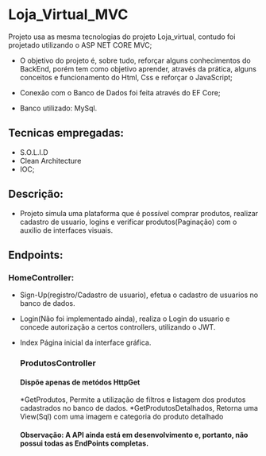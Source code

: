 # Loja_Virtual_MVC
Projeto usa as mesma tecnologias do projeto Loja_virtual, contudo foi projetado utilizando o ASP NET CORE MVC;

- O objetivo do projeto é, sobre tudo, reforçar alguns conhecimentos do BackEnd, porém tem como objetivo aprender, através da prática, alguns conceitos e funcionamento do Html, Css e reforçar o JavaScript;

- Conexão com o Banco de Dados foi feita através do EF Core;
- Banco utilizado: MySql.  

## Tecnicas empregadas:
- S.O.L.I.D
- Clean Architecture
- IOC;

## Descrição:
- Projeto simula uma plataforma que é possível comprar produtos, realizar cadastro de usuario, logins e verificar produtos(Paginação) com o auxilio de interfaces visuais.

## Endpoints:
  ### HomeController:
* Sign-Up(registro/Cadastro de usuario), efetua o cadastro de usuarios no banco de dados.
* Login(Não foi implementado ainda), realiza o Login do usuario e concede autorização a certos controllers, utilizando o JWT.
* Index Página inicial da interface gráfica.

  ### ProdutosController
  #### Dispõe apenas de metódos HttpGet
  *GetProdutos, Permite a utilização de filtros e listagem dos produtos cadastrados no banco de dados.
  *GetProdutosDetalhados, Retorna uma View(Sql) com uma imagem e categoria do produto detalhado

  #### Observação: A API ainda está em desenvolvimento e, portanto, não possui todas as EndPoints completas.


